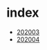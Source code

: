 # index

- [202003](https://til.matsuyoshi30.net/202003)
- [202004](https://til.matsuyoshi30.net/202004)